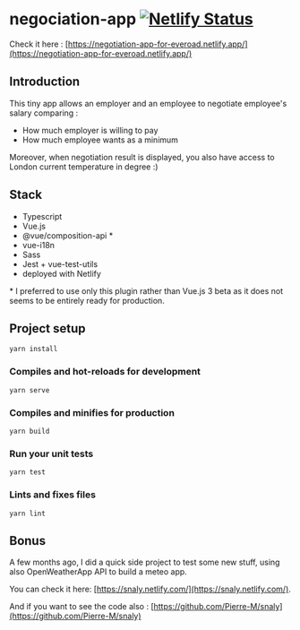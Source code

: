# negociation-app [![Netlify Status](https://api.netlify.com/api/v1/badges/925a892d-991a-4850-b79b-3cf90926aa02/deploy-status)](https://app.netlify.com/sites/negotiation-app-for-everoad/deploys)

Check it here : [https://negotiation-app-for-everoad.netlify.app/](https://negotiation-app-for-everoad.netlify.app/)

## Introduction

This tiny app allows an employer and an employee to negotiate employee's salary comparing :

-   How much employer is willing to pay
-   How much employee wants as a minimum

Moreover, when negotiation result is displayed, you also have access to London current temperature in degree :)

## Stack

-   Typescript
-   Vue.js
-   @vue/composition-api \*
-   vue-i18n
-   Sass
-   Jest + vue-test-utils
-   deployed with Netlify

\* I preferred to use only this plugin rather than Vue.js 3 beta as it does not seems to be entirely ready for production.

## Project setup

```
yarn install
```

### Compiles and hot-reloads for development

```
yarn serve
```

### Compiles and minifies for production

```
yarn build
```

### Run your unit tests

```
yarn test
```

### Lints and fixes files

```
yarn lint
```

## Bonus

A few months ago, I did a quick side project to test some new stuff, using also OpenWeatherApp API to build a meteo app.

You can check it here: [https://snaly.netlify.com/](https://snaly.netlify.com/).

And if you want to see the code also : [https://github.com/Pierre-M/snaly](https://github.com/Pierre-M/snaly)
